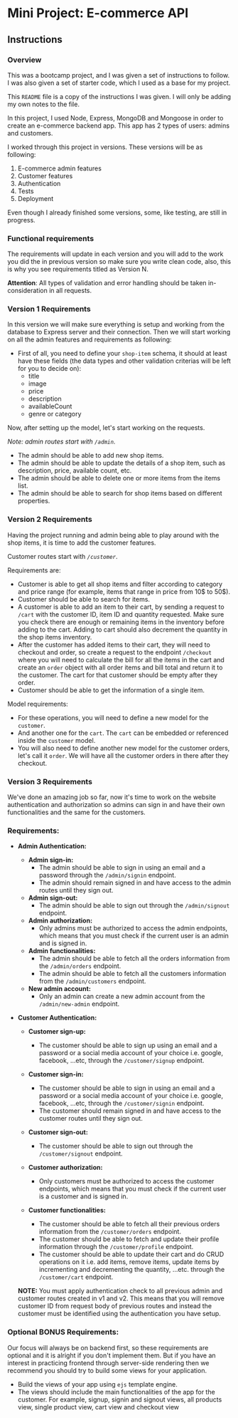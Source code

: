 # Mini Project: E-commerce API

## Instructions

### Overview

This was a bootcamp project, and I was given a set of instructions to follow. I was also given a set of starter code, which I used as a base for my project.

This `README` file is a copy of the instructions I was given. I will only be adding my own notes to the file.

In this project, I used Node, Express, MongoDB and Mongoose in order to create an e-commerce backend app. This app has 2 types of users: admins and customers.

I worked through this project in versions. These versions will be as following:

1. E-commerce admin features
2. Customer features
3. Authentication
4. Tests
5. Deployment

Even though I already finished some versions, some, like testing, are still in progress.

### Functional requirements

The requirements will update in each version and you will add to the work you did the in previous version so make sure you write clean code, also, this is why you see requirements titled as Version N.

**Attention**: All types of validation and error handling should be taken in-consideration in all requests.

### Version 1 Requirements

In this version we will make sure everything is setup and working from the database to Express server and their connection. Then we will start working on all the admin features and requirements as following:

- First of all, you need to define your `shop-item` schema, it should at least have these fields (the data types and other validation criterias will be left for you to decide on):
  - title
  - image
  - price
  - description
  - availableCount
  - genre or category

Now, after setting up the model, let's start working on the requests.

_Note: admin routes start with `/admin`._

- The admin should be able to add new shop items.
- The admin should be able to update the details of a shop item, such as description, price, available count, etc.
- The admin should be able to delete one or more items from the items list.
- The admin should be able to search for shop items based on different properties.

### Version 2 Requirements

Having the project running and admin being able to play around with the shop items, it is time to add the customer features.

Customer routes start with _`/customer`_.

Requirements are:

- Customer is able to get all shop items and filter according to category and price range (for example, items that range in price from 10$ to 50$).
- Customer should be able to search for items.
- A customer is able to add an item to their cart, by sending a request to `/cart` with the customer ID, item ID and quantity requested. Make sure you check there are enough or remaining items in the inventory before adding to the cart. Adding to cart should also decrement the quantity in the shop items inventory.
- After the customer has added items to their cart, they will need to checkout and order, so create a request to the endpoint `/checkout` where you will need to calculate the bill for all the items in the cart and create an `order` object with all order items and bill total and return it to the customer. The cart for that customer should be empty after they order.
- Customer should be able to get the information of a single item.

Model requirements:

- For these operations, you will need to define a new model for the `customer`.
- And another one for the `cart`. The `cart` can be embedded or referenced inside the `customer` model.
- You will also need to define another new model for the customer orders, let's call it `order`. We will have all the customer orders in there after they checkout.

### Version 3 Requirements

We've done an amazing job so far, now it's time to work on the website authentication and authorization so admins can sign in and have their own functionalities and the same for the customers.

### Requirements:

- **Admin Authentication:**

  - **Admin sign-in:**
    - The admin should be able to sign in using an email and a password through the `/admin/signin` endpoint.
    - The admin should remain signed in and have access to the admin routes until they sign out.
  - **Admin sign-out:**
    - The admin should be able to sign out through the `/admin/signout` endpoint.
  - **Admin authorization:**
    - Only admins must be authorized to access the admin endpoints, which means that you must check if the current user is an admin and is signed in.
  - **Admin functionalities:**
    - The admin should be able to fetch all the orders information from the `/admin/orders` endpoint.
    - The admin should be able to fetch all the customers information from the `/admin/customers` endpoint.
  - **New admin account:**
    - Only an admin can create a new admin account from the `/admin/new-admin` endpoint.

- **Customer Authentication:**

  - **Customer sign-up:**
    - The customer should be able to sign up using an email and a password or a social media account of your choice i.e. google, facebook, ...etc, through the `/customer/signup` endpoint.
  - **Customer sign-in:**
    - The customer should be able to sign in using an email and a password or a social media account of your choice i.e. google, facebook, ...etc, through the `/customer/signin` endpoint.
    - The customer should remain signed in and have access to the customer routes until they sign out.
  - **Customer sign-out:**
    - The customer should be able to sign out through the `/customer/signout` endpoint.
  - **Customer authorization:**
    - Only customers must be authorized to access the customer endpoints, which means that you must check if the current user is a customer and is signed in.
  - **Customer functionalities:**

    - The customer should be able to fetch all their previous orders information from the `/customer/orders` endpoint.
    - The customer should be able to fetch and update their profile information through the `/customer/profile` endpoint.
    - The customer should be able to update their cart and do CRUD operations on it i.e. add items, remove items, update items by incrementing and decrementing the quantity, ...etc. through the `/customer/cart` endpoint.

  **NOTE:** You must apply authentication check to all previous admin and customer routes created in v1 and v2. This means that you will remove customer ID from request body of previous routes and instead the customer must be identified using the authentication you have setup.

### Optional BONUS Requirements:

Our focus will always be on backend first, so these requirements are optional and it is alright if you don't implement them. But if you have an interest in practicing frontend through server-side rendering then we recommend you should try to build some views for your application.

- Build the views of your app using `ejs` template engine.
- The views should include the main functionalities of the app for the customer. For example, signup, signin and signout views, all products view, single product view, cart view and checkout view
